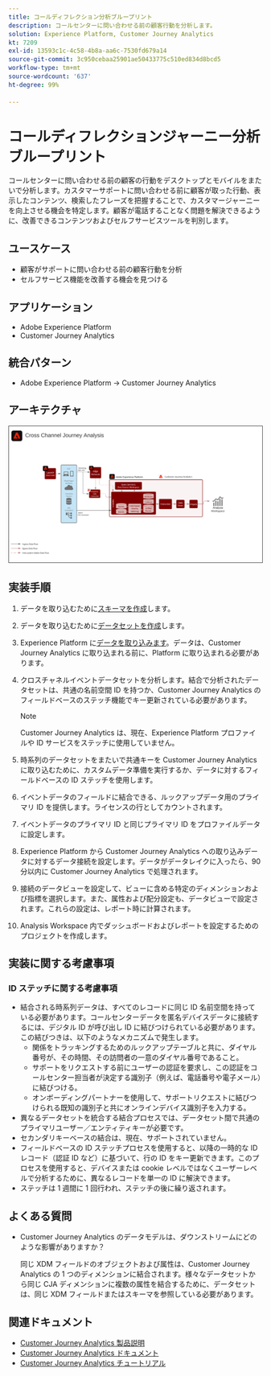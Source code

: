 ```yaml
---
title: コールディフレクション分析ブループリント
description: コールセンターに問い合わせる前の顧客行動を分析します。
solution: Experience Platform, Customer Journey Analytics
kt: 7209
exl-id: 13593c1c-4c58-4b8a-aa6c-7530fd679a14
source-git-commit: 3c950cebaa25901ae50433775c510ed834d8bcd5
workflow-type: tm+mt
source-wordcount: '637'
ht-degree: 99%

---
```


# コールディフレクションジャーニー分析ブループリント

コールセンターに問い合わせる前の顧客の行動をデスクトップとモバイルをまたいで分析します。カスタマーサポートに問い合わせる前に顧客が取った行動、表示したコンテンツ、検索したフレーズを把握することで、カスタマージャーニーを向上させる機会を特定します。顧客が電話することなく問題を解決できるように、改善できるコンテンツおよびセルフサービスツールを判別します。

## ユースケース

* 顧客がサポートに問い合わせる前の顧客行動を分析
* セルフサービス機能を改善する機会を見つける

## アプリケーション

* Adobe Experience Platform
* Customer Journey Analytics

## 統合パターン

* Adobe Experience Platform → Customer Journey Analytics

## アーキテクチャ

<img src="assets/CJA.svg" alt="Customer Journey Analytics ブループリントの参照アーキテクチャ" style="border:1px solid #4a4a4a" />

## 実装手順

1. データを取り込むために[スキーマを作成](https://experienceleague.adobe.com/?recommended=ExperiencePlatform-D-1-2021.1.xdm)します。
1. データを取り込むために[データセットを作成](https://experienceleague.adobe.com/docs/platform-learn/tutorials/data-ingestion/create-datasets-and-ingest-data.html?lang=ja)します。
1. Experience Platform に[データを取り込みます](https://experienceleague.adobe.com/?recommended=ExperiencePlatform-D-1-2020.1.dataingestion&amp;lang=ja)。データは、Customer Journey Analytics に取り込まれる前に、Platform に取り込まれる必要があります。
1. クロスチャネルイベントデータセットを分析します。結合で分析されたデータセットは、共通の名前空間 ID を持つか、Customer Journey Analytics のフィールドベースのステッチ機能でキー更新されている必要があります。 

   >[!NOTE]
   >
   >Customer Journey Analytics は、現在、Experience Platform プロファイルや ID サービスをステッチに使用していません。

1. 時系列のデータセットをまたいで共通キーを Customer Journey Analytics に取り込むために、カスタムデータ準備を実行するか、データに対するフィールドベースの ID ステッチを使用します。
1. イベントデータのフィールドに結合できる、ルックアップデータ用のプライマリ ID を提供します。ライセンスの行としてカウントされます。
1. イベントデータのプライマリ ID と同じプライマリ ID をプロファイルデータに設定します。
1. Experience Platform から Customer Journey Analytics への取り込みデータに対するデータ接続を設定します。データがデータレイクに入ったら、90 分以内に Customer Journey Analytics で処理されます。
1. 接続のデータビューを設定して、ビューに含める特定のディメンションおよび指標を選択します。また、属性および配分設定も、データビューで設定されます。これらの設定は、レポート時に計算されます。
1. Analysis Workspace 内でダッシュボードおよびレポートを設定するためのプロジェクトを作成します。

## 実装に関する考慮事項

### ID ステッチに関する考慮事項

* 結合される時系列データは、すべてのレコードに同じ ID 名前空間を持っている必要があります。コールセンターデータを匿名デバイスデータに接続するには、デジタル ID が呼び出し ID に結びつけられている必要があります。この結びつきは、以下のようなメカニズムで発生します。
   * 関係をトラッキングするためのルックアップテーブルと共に、ダイヤル番号が、その時間、その訪問者の一意のダイヤル番号であること。
   * サポートをリクエストする前にユーザーの認証を要求し、この認証をコールセンター担当者が決定する識別子（例えば、電話番号や電子メール）に結びつける。
   * オンボーディングパートナーを使用して、サポートリクエストに結びつけられる既知の識別子と共にオンラインデバイス識別子を入力する。
* 異なるデータセットを統合する結合プロセスでは、データセット間で共通のプライマリユーザー／エンティティキーが必要です。
* セカンダリキーベースの結合は、現在、サポートされていません。
* フィールドベースの ID ステッチプロセスを使用すると、以降の一時的な ID レコード（認証 ID など）に基づいて、行の ID をキー更新できます。このプロセスを使用すると、デバイスまたは cookie レベルではなくユーザーレベルで分析するために、異なるレコードを単一の ID に解決できます。
* ステッチは 1 週間に 1 回行われ、ステッチの後に繰り返されます。

## よくある質問

* Customer Journey Analytics のデータモデルは、ダウンストリームにどのような影響がありますか？

   同じ XDM フィールドのオブジェクトおよび属性は、Customer Journey Analytics の 1 つのディメンションに結合されます。様々なデータセットから同じ CJA ディメンションに複数の属性を結合するために、データセットは、同じ XDM フィールドまたはスキーマを参照している必要があります。

## 関連ドキュメント

* [Customer Journey Analytics 製品説明](https://helpx.adobe.com/jp/legal/product-descriptions/customer-journey-analytics.html)
* [Customer Journey Analytics ドキュメント](https://experienceleague.adobe.com/docs/customer-journey-analytics.html?lang=ja)
* [Customer Journey Analytics チュートリアル](https://experienceleague.adobe.com/docs/customer-journey-analytics-learn/tutorials/overview.html?lang=ja)
